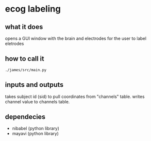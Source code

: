 # ecog labeling

## what it does
opens a GUI window with the brain and electrodes for the user to label eletrodes

## how to call it
`./james/src/main.py`

## inputs and outputs
takes subject id (sid) to pull coordinates from "channels" table.  writes channel value to channels table.

## dependecies
- nibabel (python library)
- mayavi (python library)
